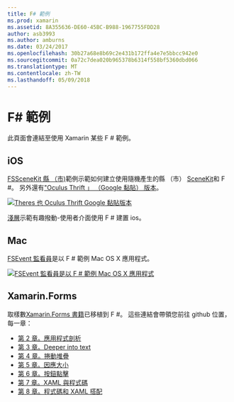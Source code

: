 ```yaml
---
title: F# 範例
ms.prod: xamarin
ms.assetid: 8A355636-DE60-45BC-B988-1967755FDD28
author: asb3993
ms.author: amburns
ms.date: 03/24/2017
ms.openlocfilehash: 30b27a68e8b69c2e431b172ffa4e7e5bbcc942e0
ms.sourcegitcommit: 0a72c7dea020b965378b6314f558bf5360dbd066
ms.translationtype: MT
ms.contentlocale: zh-TW
ms.lasthandoff: 05/09/2018
---
```

# <a name="f-samples"></a>F# 範例

此頁面會連結至使用 Xamarin 某些 F # 範例。

## <a name="ios"></a>iOS

[FSSceneKit 縣 （市)](https://developer.xamarin.com/samples/monotouch/ios8/FSSceneKit/)範例示範如何建立使用隨機產生的縣 （市） [SceneKit](https://developer.xamarin.com/api/namespace/SceneKit/)和 F #。 另外還有["Oculus Thrift 」 （Google 黏貼） 版本](https://developer.xamarin.com/samples/monotouch/ios8/SceneKitFSharp/)。

[![](samples-images/fxscenekit-sml.png "Theres 也 Oculus Thrift Google 黏貼版本")](samples-images/fxscenekit.png#lightbox)

[淺層](https://github.com/dvdsgl/shallow)示範有趣撥動-使用者介面使用 F # 建置 ios。

## <a name="mac"></a>Mac

[FSEvent 監看員](https://developer.xamarin.com/samples/mac/FSEvents/)是以 F # 範例 Mac OS X 應用程式。

[![](samples-images/fsevents-sml.png "FSEvent 監看員是以 F # 範例 Mac OS X 應用程式")](samples-images/fsevents.png#lightbox)

## <a name="xamarinforms"></a>Xamarin.Forms

取樣數[Xamarin.Forms 書籍](~/xamarin-forms/creating-mobile-apps-xamarin-forms/index.md)已移植到 F #。 這些連結會帶領您前往 github 位置，每一章：

- [第 2 章。應用程式剖析](https://github.com/xamarin/xamarin-forms-book-samples/tree/master/Chapter02/FS)
- [第 3 章。Deeper into text](https://github.com/xamarin/xamarin-forms-book-samples/tree/master/Chapter03/FS)
- [第 4 章。捲動堆疊](https://github.com/xamarin/xamarin-forms-book-samples/tree/master/Chapter04/FS)
- [第 5 章。因應大小](https://github.com/xamarin/xamarin-forms-book-samples/tree/master/Chapter05/FS)
- [第 6 章。按鈕點擊](https://github.com/xamarin/xamarin-forms-book-samples/tree/master/Chapter06/FS)
- [第 7 章。XAML 與程式碼](https://github.com/xamarin/xamarin-forms-book-samples/tree/master/Chapter07/FS/CodePlusXaml)
- [第 8 章。程式碼和 XAML 搭配](https://github.com/xamarin/xamarin-forms-book-samples/tree/master/Chapter08/FS/XamlKeypad)

